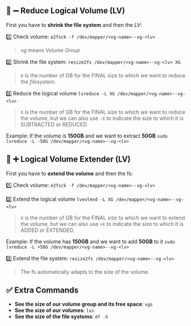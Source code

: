 ## 📌 ➖ Reduce Logical Volume (LV)

First you have to **shrink the file system** and then the *LV*:

1️⃣ Check volume: `e2fsck -f /dev/mapper/<vg-name>--vg-<lv>`
> *vg* means *Volume Group*

2️⃣ Shrink the file system: `resize2fs /dev/mapper/<vg-name>--vg-<lv> XG`

>`X` is the number of GB for the FINAL size to which we want to reduce the *filesystem*.

3️⃣ Reduce the logical volume `lvreduce -L XG /dev/mapper/<vg-name>--vg-<lv>`

> `X` is the number of GB for the FINAL size to which we want to reduce the volume, but we can also use `-X` to indicate the size to which it is SUBTRACTED or REDUCED.

Example: If the volume is **150GB** and we want to extract **50GB**
`sudo lvreduce -L -50G /dev/mapper/<vg-name>--vg-<lv>`

## 📌 ➕ Logical Volume Extender (LV)

First you have to **extend the volume** and then the fs:

1️⃣ Check volume: `e2fsck -f /dev/mapper/<vg-name>--vg-<lv>`

2️⃣ Extend the logical volume `lvextend -L XG /dev/mapper/<vg-name>--vg-<lv>`

> `X` is the number of GB for the FINAL size to which we want to extend the volume, but we can also use `+X` to indicate the size to which it is ADDED or EXTENDED.

Example: If the volume has **150GB** and we want to add **50GB** to it
`sudo lvreduce -L +50G /dev/mapper/<vg-name>--vg-<lv>`

3️⃣ Extend the file system: `resize2fs /dev/mapper/<vg-name>--vg-<lv>`

>The fs automatically adapts to the size of the volume.

## ✅ Extra Commands

- **See the size of our volume group and its free space**: `vgs`
- **See the size of our volumes**: `lvs`
- **See the size of the file systems**: `df -h`
